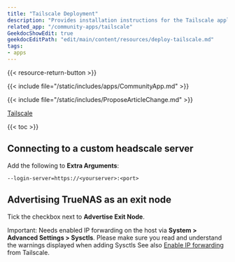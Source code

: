 ```yaml
---
title: "Tailscale Deployment"
description: "Provides installation instructions for the Tailscale application in TrueNAS."
related_app: "/community-apps/tailscale"
GeekdocShowEdit: true
geekdocEditPath: "edit/main/content/resources/deploy-tailscale.md"
tags:
- apps
---
```


{{< resource-return-button >}}

{{< include file="/static/includes/apps/CommunityApp.md" >}}

{{< include file="/static/includes/ProposeArticleChange.md" >}}

[Tailscale](https://tailscale.com)

{{< toc >}}

## Connecting to a custom headscale server

Add the following to **Extra Arguments**:

`--login-server=https://<yourserver>:<port>`

## Advertising TrueNAS as an exit node

Tick the checkbox next to **Advertise Exit Node**.

Important: Needs enabled IP forwarding on the host via **System > Advanced Settings > Sysctls**.
Please make sure you read and understand the warnings displayed when adding Sysctls
See also [Enable IP forwarding](https://tailscale.com/kb/1019/subnets?tab=linux#enable-ip-forwarding) from Tailscale.
